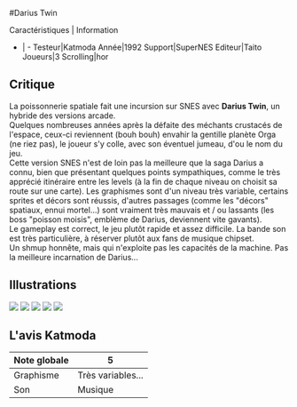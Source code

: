 #Darius Twin

Caractéristiques | Information
- | -
Testeur|Katmoda
Année|1992
Support|SuperNES
Editeur|Taito
Joueurs|3
Scrolling|hor

## Critique
La poissonnerie spatiale fait une incursion sur SNES avec <b>Darius Twin</b>, un hybride des versions arcade.<br/>Quelques nombreuses années après la défaite des méchants crustacés de l'espace, ceux-ci reviennent (bouh bouh) envahir la gentille planète Orga (ne riez pas), le joueur s'y colle, avec son éventuel jumeau, d'ou le nom du jeu.<br/>Cette version SNES n'est de loin pas la meilleure que la saga Darius a connu, bien que présentant quelques points sympathiques, comme le très apprécié itinéraire entre les levels (à la fin de chaque niveau on choisit sa route sur une carte). Les graphismes sont d'un niveau très variable, certains sprites et décors sont réussis, d'autres passages (comme les "décors" spatiaux, ennui mortel...) sont vraiment très mauvais et / ou lassants (les boss "poisson moisis", emblème de Darius, deviennent vite gavants).<br/>Le gameplay est correct, le jeu plutôt rapide et assez difficile. La bande son est très particulière, à réserver plutôt aux fans de musique chipset.<br/>Un shmup honnête, mais qui n'exploite pas les capacités de la machine. Pas la meilleure incarnation de Darius...

## Illustrations
![](http://www.shmup.com/images/thumbs/SNESdariust.jpg)
![](http://www.shmup.com/images/thumbs/SNESdariust-2.jpg)
![](http://www.shmup.com/images/thumbs/)
![](http://www.shmup.com/images/thumbs/)
![](http://www.shmup.com/images/thumbs/)

## L'avis Katmoda
Note globale|5
-|-
Graphisme|Très variables...
Son|Musique
